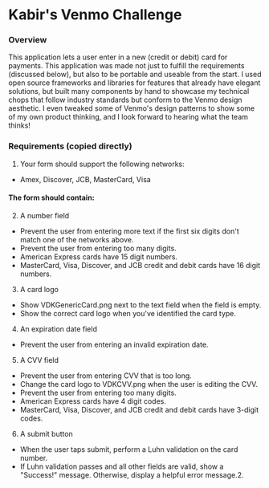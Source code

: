 Kabir's Venmo Challenge
========================


### Overview

This application lets a user enter in a new (credit or debit) card for payments.  This application was made not just to fulfill the requirements (discussed below), but also to be portable and useable from the start.  I used open source frameworks and libraries for features that already have elegant solutions, but built many components by hand to showcase my technical chops that follow industry standards but conform to the Venmo design aesthetic.  I even tweaked some of Venmo's design patterns to show some of my own product thinking, and I look forward to hearing what the team thinks!

### Requirements (copied directly)

1. Your form should support the following networks:
 * Amex, Discover, JCB, MasterCard, Visa

#### The form should contain:
2. A number field
 * Prevent the user from entering more text if the first six digits don't match one of the networks above.
 * Prevent the user from entering too many digits.
  * American Express cards have 15 digit numbers.
  * MasterCard, Visa, Discover, and JCB credit and debit cards have 16 digit numbers.
3. A card logo
 * Show VDKGenericCard.png next to the text field when the field is empty.
 * Show the correct card logo when you've identified the card type.
4. An expiration date field
 * Prevent the user from entering an invalid expiration date.
5. A CVV field
 * Prevent the user from entering CVV that is too long.
 * Change the card logo to VDKCVV.png when the user is editing the CVV.
 * Prevent the user from entering too many digits.
  * American Express cards have 4 digit codes.
  * MasterCard, Visa, Discover, and JCB credit and debit cards have 3-digit codes.
6. A submit button
 * When the user taps submit, perform a Luhn validation on the card number.
 * If Luhn validation passes and all other fields are valid, show a "Success!" message. Otherwise, display a helpful error message.2. 
